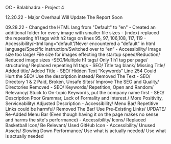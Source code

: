 OC - Balabhadra - Project 4


12.20.22 - Major Overhaul Will Update The Report Soon


09.28.22 - Changed the HTML lang from "Default" to "en" 
         - Created an additional folder for every image with smaller file sizes
         - (index) replaced the repeating h1 tags with h2 tags on lines 95, 97, 106,108, 117, 119
         - Accessibility/Html lang=“default”/Never encountered a “default” in html language/Specific instruction/Switched over to “en”
         - Accessibility/	Image size too large/	File size for images effecting the startup speed/Reduction/ Reduced image sizes
         -SEO/Multiple h1 tags/	Only 1 h1 tag per page/	structuring/ Replaced repeating h1 tags
         - SEO/	Title tag blank/	Missing Title/ 	Added title/	Added Title
         - SEO/	Hidden Text “Keywords” Line 254	Could Hurt the SEO/	Use the description instead/ Removed The Text
         - SEO/	Directory 1 & 2	Paid, Broken, Unsafe Sites/	Improve The SEO and Quality/	Directories Removed
         - SEO/	Keywords/	Repetition, Open and Random/	Relevancy/	Stuck to On-topic Keywords, put the company name first
         - SEO/	Description 	Poor Grammar, Lack of Formality and interest./ More Positivity, Serviceability/ 	Adjusted Description 
         - Accessibility/	Menu Bar/	Repetitive Links could be harmful/ Removed The Bar/ Use Pre-Existing Links/ UPDATE/ Re-Added Menu Bar (Even though having it on the page makes no sense and harms the site's performance)
         - Accessibility/	Icons/	Replaced Basketball Icon/	Be Relevant/ 	Used GitHub Icon
         - Accessibility/	Unused Assets/ 	Slowing Down Performance/	Use what is actually needed/	Use what is actually needed
